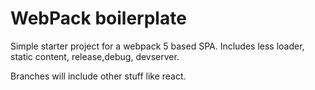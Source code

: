 WebPack boilerplate
===================

Simple starter project for a webpack 5 based SPA.
Includes less loader, static content, release,debug, devserver.

Branches will include other stuff like react.
